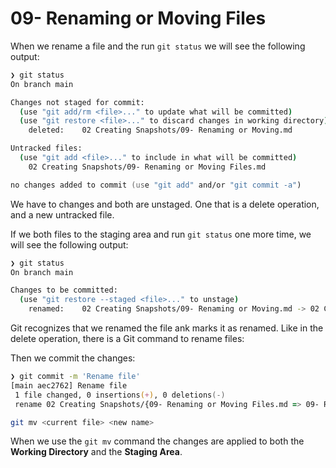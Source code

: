 # 09- Renaming or Moving Files

When we rename a file and the run `git status` we will see the following output:

```zsh
❯ git status
On branch main

Changes not staged for commit:
  (use "git add/rm <file>..." to update what will be committed)
  (use "git restore <file>..." to discard changes in working directory)
	deleted:    02 Creating Snapshots/09- Renaming or Moving.md

Untracked files:
  (use "git add <file>..." to include in what will be committed)
	02 Creating Snapshots/09- Renaming or Moving Files.md

no changes added to commit (use "git add" and/or "git commit -a")
```

We have to changes and both are unstaged. One that is a delete operation, and a new untracked file.

If we both files to the staging area and run `git status` one more time, we will see the following output:

```zsh
❯ git status
On branch main

Changes to be committed:
  (use "git restore --staged <file>..." to unstage)
	renamed:    02 Creating Snapshots/09- Renaming or Moving.md -> 02 Creating Snapshots/09- Renaming or Moving Files.md
```

Git recognizes that we renamed the file ank marks it as renamed. Like in the delete operation, there is a Git command to rename files:

Then we commit the changes:

```zsh
❯ git commit -m 'Rename file'
[main aec2762] Rename file
 1 file changed, 0 insertions(+), 0 deletions(-)
 rename 02 Creating Snapshots/{09- Renaming or Moving Files.md => 09- Renaming or Moving.md} (100%)
```

```zsh
git mv <current file> <new name>
```

When we use the `git mv` command the changes are applied to both the **Working Directory** and the **Staging Area**.
